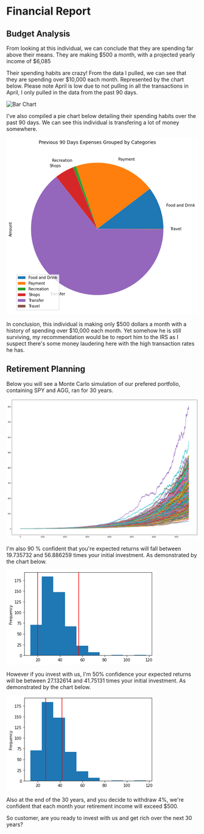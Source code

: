 # Financial Report

## **Budget Analysis**

From looking at this individual, we can conclude that they are spending far above their means. They are making $500 a month, with a projected yearly income of $6,085

Their spending habits are crazy! From the data I pulled, we can see that they are spending over $10,000 each month. Represented by the chart below. Please note April is low due to not pulling in all the transactions in April, I only pulled in the data from the past 90 days.

![Bar Chart](../Assignment/Resources/spending.png)

 I've also compiled a pie chart below detailing their spending habits over the past 90 days. We can see this individual is transfering a lot of money somewhere.

 ![Pie Chart](../Assignment/Resources/spending_categories.png)

 In conclusion, this individual is making only $500 dollars a month with a history of spending over $10,000 each month. Yet somehow he is still surviving, my recommendation would be to report him to the IRS as I suspect there's some money laudering here with the high transaction rates he has.

## **Retirement Planning**

Below you will see a Monte Carlo simulation of our prefered portfolio, containing SPY and AGG, ran for 30 years. 

![Monte Carlo Simulation](../Assignment/Resources/monte_carlo_simulation.png)

I'm also 90 % confident that you're expected returns will fall between 19.735732 and 56.886259 times your initial investment. As demonstrated by the chart below. 

![Monte Carlo Simulation](../Assignment/Resources/ninety_percentile.png)

However if you invest with us, I'm 50% confidence your expected returns will be between 27.132614 and 41.75131 times your initial investment. As demonstrated by the chart below.

![Monte Carlo Simulation](../Assignment/Resources/fifty_percentile.png)

Also at the end of the 30 years, and you decide to withdraw 4%, we're confident that each month your retirement income will exceed $500.

So customer, are you ready to invest with us and get rich over the next 30 years?
